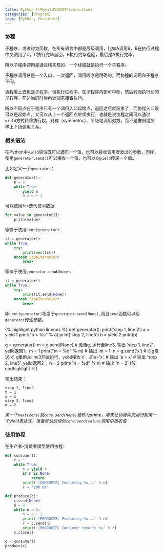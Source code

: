 ```yaml
---
title: Python 利用yeild实现协程(coroutine)
categories: [Program]
tags: [Python, Coroutine]
---
```


### 协程

子程序，或者称为函数，在所有语言中都是层级调用，比如A调用B，B在执行过程中又调用了C，C执行完毕返回，B执行完毕返回，最后是A执行完毕。

所以子程序调用是通过栈实现的，一个线程就是执行一个子程序。

子程序调用总是一个入口，一次返回，调用顺序是明确的。而协程的调用和子程序不同。

协程看上去也是子程序，但执行过程中，在子程序内部可中断，然后转而执行别的子程序，在适当的时候再返回来接着执行。

所以不同点在于程序只有一个调用入口起始点，返回之后就结束了，而协程入口既可以是起始点，又可以从上一个返回点继续执行，也就是说协程之间可以通过`yield`方式转移执行权，对称（symmetric）、平级地调用对方，而不是像例程那样上下级调用关系。

### 相关语法

在Python中`yield`语句既可以返回一个值，也可以接收调用者发出的参数，同样，使用`generator.send()`可以接收一个值，也可以向`yield`传递一个值。

比如定义一个`generator`：

``` python
def generator():
    n = 0
    while True:
        yield n
        n = n + 1
```

可以使用`for`迭代访问数据:

``` python
for value in generator():
    pritn(value)
```

等价于使用`next(generator)`:

``` python
it = generator()
while True:
    try:
        print(next(it))
    except StopIteration:
        break
```

等价于使用`generator.send(None)`:

``` python
it = generator()
while True:
    try:
        print(it.send(None))
    except StopIteration:
        break
```

即`next(generator)`相当于`generator.send(None)`, 而且`send`函数可以给`generator`传递参数。

{% highlight python linenos %}
def generator():
    print('step 1, line 2')
    a = yield 1
    print("a = %s" % a)
    print('step 2, line5')
    b = yield 2
    pritn(b)

g = generator()
m = g.send(None)             # 激活g, 运行至line3, 输出 'step 1, line2'，yeild返回1，m = 1
print("m = %d" % m)          # 输出 'm = 1'
n = g.send('x')              # 向g发送‘x’, g重新从line3开始运行，yeild接收‘x’，即a='x',
                             # 输出 'a = x'
                             # 输出 'step 2, line5', yeild返回2 ，n = 2
print("n = %d" % n)          # 输出 'n = 2'
{% endhighlight %}

输出结果：

    step 1, line2
    m = 1
    a = x
    step 2, line5
    n = 2

*第一个`next(core)`或`core.send(None)`被称为prime，用来让协程向前运行到第一个yield表达式，准备好从后续的`core.send(value)`调用中接收值*

### 使用协程

在生产者-消费者模型使用协程:

``` python
def consumer():
    r = ''
    while True:
        n = yield r
        if n is None:
            return
        print('[CONSUMER] Consuming %s...' % n)
        r = '200 OK'

def produce(c):
    c.send(None)
    n = 0
    while n < 5:
        n = n + 1
        print('[PRODUCER] Producing %s...' % n)
        r = c.send(n)
        print('[PRODUCER] Consumer return: %s' % r)
    c.close()

c = consumer()
produce(c)
```
